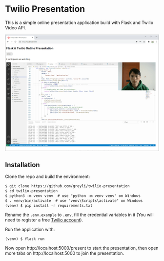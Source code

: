 # Twilio Presentation

This is a simple online presentation application build with Flask and Twilio Video API.

![](demo.png)

## Installation

Clone the repo and build the environment:
```
$ git clone https://github.com/greyli/twilio-presentation
$ cd twilio-presentation
$ python3 -m venv venv  # use "python -m venv venv" on Windows
$ . venv/bin/activate  # use "venv\Scripts\activate" on Windows
(venv) $ pip install -r requirements.txt
```

Rename the `.env.example` to `.env`, fill the credential variables in it (You will need to register a free [Twilio account](http://www.twilio.com/referral/w6qBg0)).

Run the application with:
```
(venv) $ flask run
```

Now open http://localhost:5000/present to start the presentation, then open more tabs on http://localhost:5000 to join the presentation.
